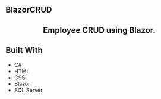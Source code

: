 ## BlazorCRUD

<h2 align="center">Employee CRUD using Blazor.</h2>

## Built With

- C#
- HTML
- CSS
- Blazor
- SQL Server
